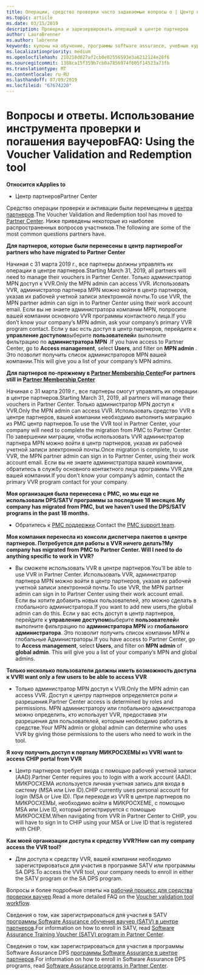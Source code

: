 ```yaml
---
title: Операции, средство проверки часто задаваемые вопросы о | Центр партнеров
ms.topic: article
ms.date: 03/15/2019
description: Проверка и зарезервировать операций в центре партнеров
author: LauraBrenner
ms.author: labrenne
keywords: купоны на обучение, программы software assurance, учебные курсы, проверить операции, операции резервирования
ms.localizationpriority: medium
ms.openlocfilehash: 210218d027af2cb0e02556593e3a6212124e28f6
ms.sourcegitcommit: 1388ca15f359b7cb0a7856974f605f14523a73fb
ms.translationtype: MT
ms.contentlocale: ru-RU
ms.lasthandoff: 07/09/2019
ms.locfileid: "67674220"
---
```

# <a name="faq-using-the-voucher-validation-and-redemption-tool"></a><span data-ttu-id="ec214-104">Вопросы и ответы. Использование инструмента проверки и погашения ваучеров</span><span class="sxs-lookup"><span data-stu-id="ec214-104">FAQ: Using the Voucher Validation and Redemption tool</span></span> 

<span data-ttu-id="ec214-105">**Относится к**</span><span class="sxs-lookup"><span data-stu-id="ec214-105">**Applies to**</span></span>

- <span data-ttu-id="ec214-106">Центр партнеров</span><span class="sxs-lookup"><span data-stu-id="ec214-106">Partner Center</span></span>

<span data-ttu-id="ec214-107">Средство операции проверки и активации были перемещены в [центра партнеров](https://partner.microsoft.com/en-us/pcv/dashboard/overview).</span><span class="sxs-lookup"><span data-stu-id="ec214-107">The Voucher Validation and Redemption tool has moved to [Partner Center](https://partner.microsoft.com/en-us/pcv/dashboard/overview).</span></span> <span data-ttu-id="ec214-108">Ниже приведены некоторые из наиболее распространенных вопросов участников.</span><span class="sxs-lookup"><span data-stu-id="ec214-108">The following are some of the most common questions partners have.</span></span> 

<span data-ttu-id="ec214-109">**Для партнеров, которые были перенесены в центр партнеров**</span><span class="sxs-lookup"><span data-stu-id="ec214-109">**For partners who have migrated to Partner Center**</span></span>

 <span data-ttu-id="ec214-110">Начиная с 31 марта 2019 г., все партнеры должны управлять их операции в центре партнеров.</span><span class="sxs-lookup"><span data-stu-id="ec214-110">Starting March 31, 2019, all partners will need to manage their vouchers in Partner Center.</span></span> <span data-ttu-id="ec214-111">Только администратор MPN доступ к VVR.</span><span class="sxs-lookup"><span data-stu-id="ec214-111">Only the MPN admin can access VVR.</span></span> <span data-ttu-id="ec214-112">Использовать VVR, администратор партнера MPN можно войти в центр партнеров, указав их рабочей учетной записи электронной почты.</span><span class="sxs-lookup"><span data-stu-id="ec214-112">To use VVR, the MPN partner admin can sign in to Partner Center using their work account email.</span></span> <span data-ttu-id="ec214-113">Если вы не знаете администратора компании MPN, попросите вашей компании основного VVR программы контактного лица.</span><span class="sxs-lookup"><span data-stu-id="ec214-113">If you don’t know your company’s MPN admin, ask your company’s primary VVR program contact.</span></span>  <span data-ttu-id="ec214-114">Если у вас есть доступ в центр партнеров, перейдите к **управление доступом**выберите **пользователей**и выполните фильтрацию по **администратора MPN** .</span><span class="sxs-lookup"><span data-stu-id="ec214-114">If you have access to Partner Center, go to **Access management**, select **Users**, and filter on **MPN admin** .</span></span> <span data-ttu-id="ec214-115">Это позволит получить список администраторов MPN вашей компании.</span><span class="sxs-lookup"><span data-stu-id="ec214-115">This will give you a list of your company’s MPN admins.</span></span>  

<span data-ttu-id="ec214-116">**Для партнеров по-прежнему в [Partner Membership Center](https://partner.microsoft.com/)**</span><span class="sxs-lookup"><span data-stu-id="ec214-116">**For partners still in [Partner Membership Center](https://partner.microsoft.com/)**</span></span>

<span data-ttu-id="ec214-117">Начиная с 31 марта 2019 г., все партнеры смогут управлять их операции в центре партнеров.</span><span class="sxs-lookup"><span data-stu-id="ec214-117">Starting March 31, 2019, all partners will manage their vouchers in Partner Center.</span></span> <span data-ttu-id="ec214-118">Только администратор MPN доступ к VVR.</span><span class="sxs-lookup"><span data-stu-id="ec214-118">Only the MPN admin can access VVR.</span></span> <span data-ttu-id="ec214-119">Использовать средство VVR в центре партнеров, вашей компании необходимо выполнить миграцию из PMC центр партнеров.</span><span class="sxs-lookup"><span data-stu-id="ec214-119">To use the VVR tool in Partner Center, your company will need to complete the migration from PMC to Partner Center.</span></span> <span data-ttu-id="ec214-120">По завершении миграции, чтобы использовать VVR администратор партнера MPN можно войти в центр партнеров, указав их рабочей учетной записи электронной почты.</span><span class="sxs-lookup"><span data-stu-id="ec214-120">Once migration is complete, to use VVR, the MPN partner admin can sign in to Partner Center, using their work account email.</span></span> <span data-ttu-id="ec214-121">Если вы не знаете администратора вашей компании, обратитесь в службу основного контактного лица программы VVR для вашей компании.</span><span class="sxs-lookup"><span data-stu-id="ec214-121">If you don’t know your company’s admin, contact the primary VVR program contact for your company.</span></span>  


<span data-ttu-id="ec214-122">**Моя организация была перенесена с PMC, но мы еще не использовали DPS/SATV программы за последние 18 месяцев.**</span><span class="sxs-lookup"><span data-stu-id="ec214-122">**My company has migrated from PMC, but we haven’t used the DPS/SATV programs in the past 18 months.**</span></span>

- <span data-ttu-id="ec214-123">Обратитесь к [PMC поддержки](mailto:proghelp@microsoft.com).</span><span class="sxs-lookup"><span data-stu-id="ec214-123">Contact the [PMC support team](mailto:proghelp@microsoft.com).</span></span> 


<span data-ttu-id="ec214-124">**Моя компания перенесла из консоли диспетчера пакетов в центре партнеров. Потребуется для работы в VVR ничего делать?**</span><span class="sxs-lookup"><span data-stu-id="ec214-124">**My company has migrated from PMC to Partner Center. Will I need to do anything specific to work in VVR?**</span></span> 

- <span data-ttu-id="ec214-125">Вы сможете использовать VVR в центре партнеров.</span><span class="sxs-lookup"><span data-stu-id="ec214-125">You’ll be able to use VVR in Partner Center.</span></span>  <span data-ttu-id="ec214-126">Использовать VVR, администратор партнера MPN можно войти в центр партнеров, указав их рабочей учетной записи электронной почты.</span><span class="sxs-lookup"><span data-stu-id="ec214-126">To use VVR, the MPN partner admin can sign in to Partner Center using their work account email.</span></span> <span data-ttu-id="ec214-127">Если вы хотите добавить новых пользователей, это можно сделать в глобального администратора.</span><span class="sxs-lookup"><span data-stu-id="ec214-127">If you want to add new users,the global admin can do this.</span></span> <span data-ttu-id="ec214-128">Если у вас есть доступ в центр партнеров, перейдите к **управление доступом**выберите **пользователей**и выполните фильтрацию по **администратора MPN** из **глобального администратора**. Это позволит получить список компании MPN и глобальные Администраторы.</span><span class="sxs-lookup"><span data-stu-id="ec214-128">If you have access to Partner Center, go to **Access management**, select **Users**, and filter on **MPN admin** of **global admin**. This will give you a list of your company’s MPN and global admins.</span></span>  

<span data-ttu-id="ec214-129">**Только несколько пользователи должны иметь возможность доступа к VVR**</span><span class="sxs-lookup"><span data-stu-id="ec214-129">**I want only a few users to be able to access VVR**</span></span>

- <span data-ttu-id="ec214-130">Только администратор MPN доступ к VVR.</span><span class="sxs-lookup"><span data-stu-id="ec214-130">Only the MPN admin can access VVR.</span></span> <span data-ttu-id="ec214-131">Доступ к центру партнеров определяется роли и разрешения.</span><span class="sxs-lookup"><span data-stu-id="ec214-131">Partner Center access is determined by roles and permissions.</span></span> <span data-ttu-id="ec214-132">MPN администратору или глобального администратора можно определить, кто использует VVR, предоставив эти разрешения для пользователей, которым необходимо работать в средстве.</span><span class="sxs-lookup"><span data-stu-id="ec214-132">Your MPN admin or global admin can determine who uses VVR by giving those permissions to the users who need to work in the tool.</span></span>

<span data-ttu-id="ec214-133">**Я хочу получить доступ к порталу МИКРОСХЕМЫ из VVR**</span><span class="sxs-lookup"><span data-stu-id="ec214-133">**I want to access CHIP portal from VVR**</span></span>

- <span data-ttu-id="ec214-134">Центр партнеров требует входа с помощью рабочей учетной записи (AAD).</span><span class="sxs-lookup"><span data-stu-id="ec214-134">Partner Center requires you to login with a work account (AAD).</span></span>  <span data-ttu-id="ec214-135">МИКРОСХЕМА используется личная учетная запись для входа в систему (MSA или Live ID).</span><span class="sxs-lookup"><span data-stu-id="ec214-135">CHIP currently uses personal account for login (MSA or Live ID).</span></span>  <span data-ttu-id="ec214-136">При переходе из VVR в центре партнеров по МИКРОСХЕМЫ, необходимо войти в МИКРОСХЕМЕ, с помощью MSA или Live ID, который регистрируется с помощью МИКРОСХЕМ.</span><span class="sxs-lookup"><span data-stu-id="ec214-136">When navigating from VVR in Partner Center to CHIP, you will have to sign in to CHIP using your MSA or Live ID that is registered with CHIP.</span></span>

<span data-ttu-id="ec214-137">**Как моей организации доступа к средству VVR?**</span><span class="sxs-lookup"><span data-stu-id="ec214-137">**How can my company access the VVR tool?**</span></span>

- <span data-ttu-id="ec214-138">Для доступа к средству VVR, вашей компании необходимо зарегистрироваться для участия в программе SATV или программы SA DPS.</span><span class="sxs-lookup"><span data-stu-id="ec214-138">To access the VVR tool, your company needs to enroll in either the SATV program or the SA DPS program.</span></span>

<span data-ttu-id="ec214-139">Вопросы и более подробные ответы на [рабочий процесс для средства проверки ваучер](https://query.prod.cms.rt.microsoft.com/cms/api/am/binary/RE3kz5o).</span><span class="sxs-lookup"><span data-stu-id="ec214-139">Read a more detailed FAQ on the [Voucher validation tool workflow](https://query.prod.cms.rt.microsoft.com/cms/api/am/binary/RE3kz5o).</span></span>

<span data-ttu-id="ec214-140">Сведения о том, как зарегистрироваться для участия в SATV [программы Software Assurance обучения ваучер (SATV) в центре партнеров](software-assurance-satv.md).</span><span class="sxs-lookup"><span data-stu-id="ec214-140">For information on how to enroll in SATV, read [Software Assurance Training Voucher (SATV) program in Partner Center](software-assurance-satv.md).</span></span>

<span data-ttu-id="ec214-141">Сведения о том, как зарегистрироваться для участия в программы Software Assurance DPS [программы Software Assurance в центре партнеров](software-assurance-dps.md).</span><span class="sxs-lookup"><span data-stu-id="ec214-141">For information on how to enroll in Software Assurance DPS programs, read [Software Assurance programs in Partner Center](software-assurance-dps.md).</span></span>
